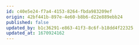 ```yaml
---
id: c40e5e24-f7a4-4153-8264-fbda983209ef
origin: 42bf441b-897e-4e60-b8b6-d22e889ebb24
published: false
updated_by: b1c36291-e863-41f3-8c6f-b18dd4f22325
updated_at: 1670924162
---
```

